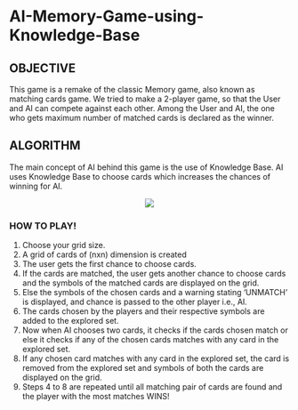 # AI-Memory-Game-using-Knowledge-Base
## OBJECTIVE
This game is a remake of the classic Memory game, also known as matching cards game. We tried to make a 2-player game, so that the User and AI can compete against each other. Among the User and AI, the one who gets maximum number of matched cards is declared as the winner.

## ALGORITHM
The main concept of AI behind this game is the use of Knowledge Base. AI uses Knowledge Base to choose cards which increases the chances of winning for AI.

<p align="center">
  <img src="https://media.giphy.com/media/xT1XGZjmprZ5i6Q8M0/giphy.gif">
</p>

### HOW TO PLAY!

1.	Choose your grid size.
2.	A grid of cards of (nxn) dimension is created
3.	The user gets the first chance to choose cards.
4.	If the cards are matched, the user gets another chance to choose cards and the symbols of the matched cards are displayed on the grid. 
5.	Else the symbols of the chosen cards and a warning stating ‘UNMATCH’ is displayed, and chance is passed to the other player i.e., AI.
6.	The cards chosen by the players and their respective symbols are added to the explored set.
7.	Now when AI chooses two cards, it checks if the cards chosen match or else it checks if any of the chosen cards matches with any card in the explored set. 
8.	If any chosen card matches with any card in the explored set, the card is removed from the explored set and symbols of both the cards are displayed on the grid.
9.	Steps 4 to 8 are repeated until all matching pair of cards are found and the player with the most matches WINS!

